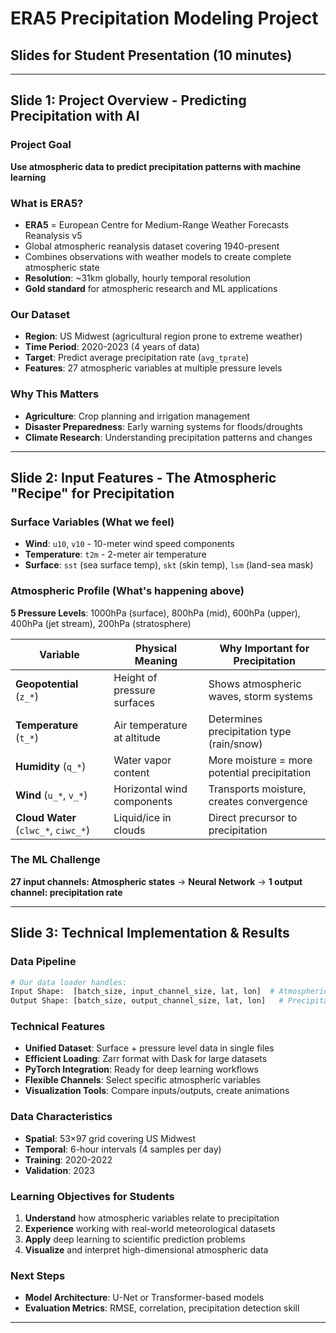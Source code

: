 # ERA5 Precipitation Modeling Project
## Slides for Student Presentation (10 minutes)

---

## Slide 1: Project Overview - Predicting Precipitation with AI

### **Project Goal**
**Use atmospheric data to predict precipitation patterns with machine learning**

### **What is ERA5?**
- **ERA5** = European Centre for Medium-Range Weather Forecasts Reanalysis v5
- Global atmospheric reanalysis dataset covering 1940-present
- Combines observations with weather models to create complete atmospheric state
- **Resolution**: ~31km globally, hourly temporal resolution
- **Gold standard** for atmospheric research and ML applications

### **Our Dataset**
- **Region**: US Midwest (agricultural region prone to extreme weather)
- **Time Period**: 2020-2023 (4 years of data)
- **Target**: Predict average precipitation rate (`avg_tprate`)
- **Features**: 27 atmospheric variables at multiple pressure levels

### **Why This Matters**
- **Agriculture**: Crop planning and irrigation management
- **Disaster Preparedness**: Early warning systems for floods/droughts
- **Climate Research**: Understanding precipitation patterns and changes

---

## Slide 2: Input Features - The Atmospheric "Recipe" for Precipitation

### **Surface Variables** (What we feel)
- **Wind**: `u10`, `v10` - 10-meter wind speed components
- **Temperature**: `t2m` - 2-meter air temperature  
- **Surface**: `sst` (sea surface temp), `skt` (skin temp), `lsm` (land-sea mask)

### **Atmospheric Profile** (What's happening above)
**5 Pressure Levels**: 1000hPa (surface), 800hPa (mid), 600hPa (upper), 400hPa (jet stream), 200hPa (stratosphere)

| Variable | Physical Meaning | Why Important for Precipitation |
|----------|------------------|--------------------------------|
| **Geopotential** (`z_*`) | Height of pressure surfaces | Shows atmospheric waves, storm systems |
| **Temperature** (`t_*`) | Air temperature at altitude | Determines precipitation type (rain/snow) |
| **Humidity** (`q_*`) | Water vapor content | More moisture = more potential precipitation |
| **Wind** (`u_*`, `v_*`) | Horizontal wind components | Transports moisture, creates convergence |
| **Cloud Water** (`clwc_*`, `ciwc_*`) | Liquid/ice in clouds | Direct precursor to precipitation |

### **The ML Challenge**
**27 input channels: Atmospheric states** → **Neural Network** → **1 output channel: precipitation rate**

---

## Slide 3: Technical Implementation & Results

### **Data Pipeline**
```python
# Our data loader handles:
Input Shape:  [batch_size, input_channel_size, lat, lon]  # Atmospheric state
Output Shape: [batch_size, output_channel_size, lat, lon]   # Precipitation map
```

###  **Technical Features**
- **Unified Dataset**: Surface + pressure level data in single files
- **Efficient Loading**: Zarr format with Dask for large datasets
- **PyTorch Integration**: Ready for deep learning workflows
- **Flexible Channels**: Select specific atmospheric variables
- **Visualization Tools**: Compare inputs/outputs, create animations

### **Data Characteristics**
- **Spatial**: 53×97 grid covering US Midwest
- **Temporal**: 6-hour intervals (4 samples per day)
- **Training**: 2020-2022
- **Validation**: 2023

### **Learning Objectives for Students**
1. **Understand** how atmospheric variables relate to precipitation
2. **Experience** working with real-world meteorological datasets
3. **Apply** deep learning to scientific prediction problems
4. **Visualize** and interpret high-dimensional atmospheric data

### **Next Steps**
- **Model Architecture**:  U-Net or Transformer-based models
- **Evaluation Metrics**: RMSE, correlation, precipitation detection skill
---

<!-- ## Presentation Tips (10-minute timing)
- **Slide 1**: 3 minutes - Focus on motivation and ERA5 importance
- **Slide 2**: 4 minutes - Explain variables and their physical meaning
- **Slide 3**: 2 minutes - Technical overview and learning objectives  
- **Slide 4**: 1 minute - Quick demo or questions

### Key Talking Points:
1. **Start with impact**: "Weather affects everything - agriculture, disasters, daily life"
2. **Make it relatable**: "Think about checking weather apps - this is the data behind them"
3. **Emphasize scale**: "27 variables, 4 years, millions of data points"
4. **Connect to ML**: "Perfect example of supervised learning with spatial data"
5. **End with excitement**: "You could improve weather forecasting!" -->
